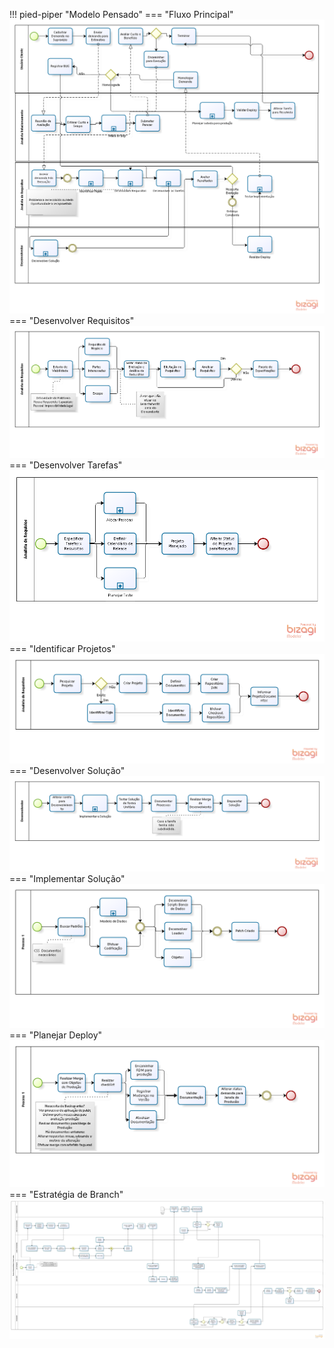 !!! pied-piper "Modelo Pensado"
    === "Fluxo Principal"
        ![](img/01_FluxoPrincipal.png)
    === "Desenvolver Requisitos"
        ![](img/02_DesenvolverRequisitos.png)
    === "Desenvolver Tarefas"
        ![alt text](img/03_DesenvolverTarefas.png) 
    === "Identificar Projetos"
        ![alt text](img/04_IdentificarProjeto.png)
    === "Desenvolver Solução"
        ![alt text](img/05_DesenvolverSolucao.png) 
    === "Implementar Solução"
        ![alt text](img/06_ImplementarSolucao.png) 
    === "Planejar Deploy"
        ![alt text](img/07_PlanejarSubida.png) 
    === "Estratégia de Branch"
        ![alt text](img/08_Branch_Developer.jpg) 